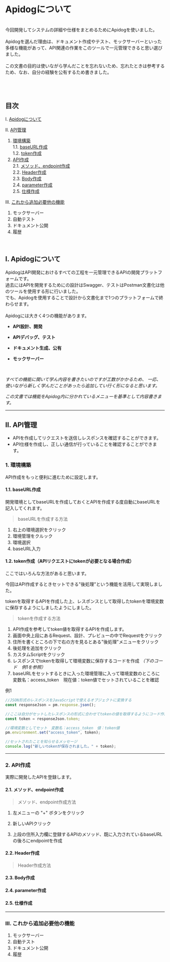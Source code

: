 # Apidogについて</br>

</br>
今回開発してシステムの詳細や仕様をまとめるためにApidogを使いました。</br>
</br>
Apidogを選んだ理由は、ドキュメント作成やテスト、モックサーバーといった多様な機能があって、API関連の作業をこのツールで一元管理できると思い選びました。</br>
</br>
この文書の目的は使いながら学んだことを忘れないため、忘れたときは参考するため、なお、自分の経験を公有するため書きました。</br>
</br>
</br>
</br>

## 目次

Ⅰ. [Apidogについて](#ⅰ-apidogについて)

Ⅱ. [API管理](#ⅱ-api管理)

1. [環境構築](#1-環境構築)</br>
1.1. [baseURL作成](#11-baseurl作成)</br>
1.2. [token作成](#12-token作成)
2. [API作成](#2-api作成)</br>
2.1. [メソッド、endpoint作成](#21-メソッドendpoint作成)</br>
2.2. [Header作成](#22-header作成)</br>
2.3. [Body作成](#23-body作成)</br>
2.4. [parameter作成](#24-parameter作成)</br>
2.5. [仕様作成](#25-仕様作成)

Ⅲ. [これから追加必要他の機能](#ⅲ-これから追加必要他の機能)

1. モックサーバー
2. 自動テスト
3. ドキュメント公開
4. 履歴
</br>

## Ⅰ. Apidogについて

ApidogはAPI開発におけるすべての工程を一元管理できるAPIの開発プラットフォームです。</br>
過去にはAPIを開発するためにの設計はSwagger、テストはPostman文書化は他のツールを使用する形に行いました。</br>
でも、Apidogを使用することで設計から文書化まで1つのプラットフォームで終わらせます。</br>
</br>
Apidogには大きく4つの機能があります。
</br>
- **API設計、開発**

- **APIデバッグ、テスト**

- **ドキュメント生成、公有**

- **モックサーバー**

</br>

*すべての機能に関いて学ん内容を書きたいのですが工数がかかるため、*
*一応、使いながら新しく学んだことがあったら追加してい行く形になると思います。*

*この文書では機能をApidog内に分かれているメニューを基準として内容書きます。*

***

## Ⅱ. API管理

- APIを作成してリクエストを送信しレスポンスを確認することができます。
- API仕様を作成し、正しい通信が行っていることを確認することができます。

### 1. 環境構築

API作成をもっと便利に進むために設定します。

#### 1.1. baseURL作成

開発環境としてbaseURLを作成しておくとAPIを作成する度自動にbaseURLを記入してくれます。

> baseURLを作成する方法

1. 右上の環境選択をクリック
2. 環境管理をクルック
3. 環境選択
4. baseURL入力

#### 1.2. token作成（APIリクエストにtokenが必要となる場合作成）

ここではいろんな方法があると思います。

今回はAPI作成するときセットできる"後処理"という機能を活用して実現しました。

tokenを取得するAPIを作成した上、レスポンスとして取得したtokenを環境変数に保存するようにしましたようにしました。

> tokenを作成する方法

1. API作成を参考してtoken値を取得するAPIを作成します。
2. 画面中央上段にあるRequest、設計、プレビューの中でRequestをクリック
3. 住所を書くところの下で右の方を見るとある"後処理"メニューをクリック
4. 後処理を追加をクリック
5. カスタムScriptをクリック
6. レスポンスでtokenを取得して環境変数に保存するコードを作成 *（下のコード　例1を参照）*
7. baseURLをセットするときに入った環境管理に入って環境変数のところに　変数名：access_token　現在値：token値でセットされていることを確認

例1

```javascript
//JSON形式のレスポンスをJavaScriptで使えるオブジェクトに変換する
const responseJson = pm.response.json();

//ここは自分がセットしたレスポンスの形式に合わせてtokenの値を取得するようにコード作成
const token = responseJson.token;

//環境変数としてセット　変数名：access_token　値：token値
pm.environment.set("access_token", token);

//セットされたことを知らせるメッセージ
console.log("新しいtokenが保存されました。" + token);
```

***

### 2. API作成

実際に開発したAPIを登録します。

#### 2.1. メソッド、endpoint作成

> メソッド、endpoint作成方法

1. 左メニューの "+" ボタンをクリック

2. 新しいAPIクリック

3. 上段の住所入力欄に登録するAPIのメソッド、既に入力されているbaseURLの後ろにendpointを作成

#### 2.2. Header作成

> Header作成方法



#### 2.3. Body作成

#### 2.4. parameter作成

#### 2.5. 仕様作成

***

### Ⅲ. これから追加必要他の機能

1. モックサーバー
2. 自動テスト
3. ドキュメント公開
4. 履歴

































